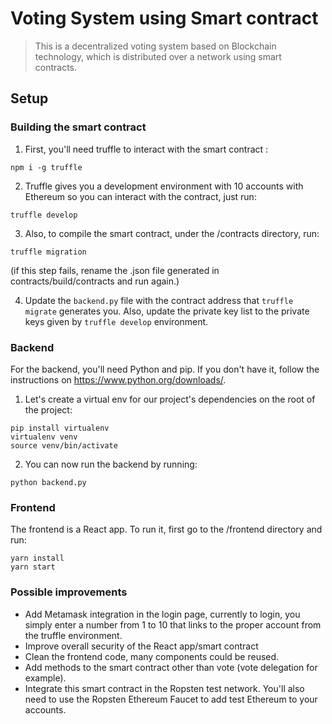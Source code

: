 # Voting System using Smart contract

> This is a decentralized voting system based on Blockchain technology, which is distributed over a network using smart contracts.

## Setup

### Building the smart contract

1. First, you'll need truffle to interact with the smart contract :

```
npm i -g truffle
```

2. Truffle gives you a development environment with 10 accounts with Ethereum so you can interact with the contract, just run:

```
truffle develop
```

3. Also, to compile the smart contract, under the /contracts directory, run:

```
truffle migration
```

(if this step fails, rename the .json file generated in contracts/build/contracts and run again.)

4. Update the `backend.py` file with the contract address that `truffle migrate` generates you. Also, update the private key list to the private keys given by `truffle develop` environment.

### Backend

For the backend, you'll need Python and pip. If you don't have it, follow the instructions on https://www.python.org/downloads/.

1. Let's create a virtual env for our project's dependencies on the root of the project:

```
pip install virtualenv
virtualenv venv
source venv/bin/activate
```

2. You can now run the backend by running:

```
python backend.py
```

### Frontend

The frontend is a React app. To run it, first go to the /frontend directory and run:

```
yarn install
yarn start
```

### Possible improvements

- Add Metamask integration in the login page, currently to login, you simply enter a number from 1 to 10 that links to the proper account from the truffle environment.
- Improve overall security of the React app/smart contract
- Clean the frontend code, many components could be reused.
- Add methods to the smart contract other than vote (vote delegation for example).
- Integrate this smart contract in the Ropsten test network. You'll also need to use the Ropsten Ethereum Faucet to add test Ethereum to your accounts.
